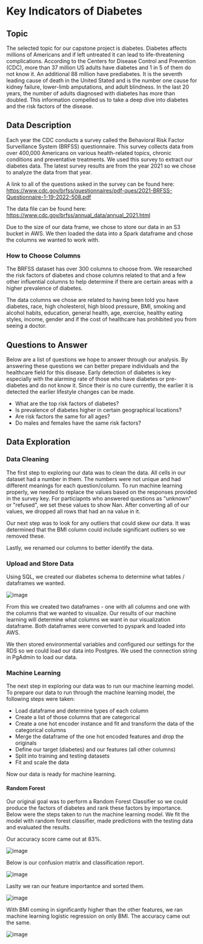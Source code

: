 # Key Indicators of Diabetes

## Topic 
The selected topic for our capstone project is diabetes. Diabetes affects millions of Americans and if left untreated it can lead to life-threatening complications. According to the Centers for Disease Control and Prevention (CDC), more than 37 million US adults have diabetes and 1 in 5 of them do not know it. An additional 88 million have prediabetes. It is the seventh leading cause of death in the United Stated and is the number one cause for kidney failure, lower-limb amputations, and adult blindness. In the last 20 years, the number of adults diagnosed with diabetes has more than doubled. This information compelled us to take a deep dive into diabetes and the risk factors of the disease. 

## Data Description 
Each year the CDC conducts a survey called the Behavioral Risk Factor Surveillance System (BRFSS) questionnaire. This survey collects data from over 400,000 Americans on various health-related topics, chronic conditions and preventative treatments. We used this survey to extract our diabetes data. The latest survey results are from the year 2021 so we chose to analyze the data from that year. 

A link to all of the questions asked in the survey can be found here: https://www.cdc.gov/brfss/questionnaires/pdf-ques/2021-BRFSS-Questionnaire-1-19-2022-508.pdf 

The data file can be found here: https://www.cdc.gov/brfss/annual_data/annual_2021.html

Due to the size of our data frame, we chose to store our data in an S3 bucket in AWS. We then loaded the data into a Spark dataframe and chose the columns we wanted to work with. 

### How to Choose Columns
The BRFSS dataset has over 300 columns to choose from. We researched the risk factors of diabetes and chose columns related to that and a few other influential columns to help determine if there are certain areas with a higher prevalence of diabetes. 

The data columns we chose are related to having been told you have diabetes, race, high cholesterol, high blood pressure, BMI, smoking and alcohol habits, education, general health, age, exercise, healthy eating styles, income, gender and if the cost of healthcare has prohibited you from seeing a doctor. 

## Questions to Answer 
Below are a list of questions we hope to answer through our analysis. By answering these questions we can better prepare individuals and the healthcare field for this disease. Early detection of diabetes is key especially with the alarming rate of those who have diabetes or pre-diabetes and do not know it. Since their is no cure currently, the earlier it is detected the earlier lifestyle changes can be made. 

- What are the top risk factors of diabetes? 
- Is prevalence of diabetes higher in certain geographical locations? 
- Are risk factors the same for all ages?
- Do males and females have the same risk factors? 

## Data Exploration 

### Data Cleaning
The first step to exploring our data was to clean the data. All cells in our dataset had a number in them. The numbers were not unique and had different meanings for each question/column. To run machine learning properly, we needed to replace the values based on the responses provided in the survey key. For particiapnts who answered questions as "unknown" or "refused", we set these values to show Nan. After converting all of our values, we dropped all rows that had an na value in it. 

Our next step was to look for any outliers that could skew our data. It was determined that the BMI column could include significant outliers so we removed these. 

Lastly, we renamed our columns to better identify the data. 

### Upload and Store Data 
Using SQL, we created our diabetes schema to determine what tables / dataframes we wanted. 

![image](https://user-images.githubusercontent.com/117782103/233792933-f24e51d0-3e0a-4037-8671-ff0d98343c4f.png)

From this we created two dataframes - one with all columns and one with the columns that we wanted to visualize. Our results of our machine learning will determine what columns we want in our visualization dataframe. Both dataframes were converted to pyspark and loaded into AWS. 

We then stored environmental variables and configured our settings for the RDS so we could load our data into Postgres. We used the connection string in PgAdmin to load our data.

### Machine Learning 
The next step in exploring our data was to run our machine learning model. To prepare our data to run through the machine learning model, the following steps were taken: 
- Load dataframe and determine types of each column 
- Create a list of those columns that are categorical 
- Create a one hot encoder instance and fit and transform the data of the categorical columns
- Merge the dataframe of the one hot encoded features and drop the originals 
- Define our target (diabetes) and our features (all other columns)
- Split into training and testing datasets 
- Fit and scale the data 

Now our data is ready for machine learning. 

#### Random Forest 
Our original goal was to perform a Random Forest Classifier so we could produce the factors of diabetes and rank these factors by importance. Below were the steps taken to run the machine learning model. We fit the model with random forest classifier, made predictions with the testing data and evaluated the results. 

Our accuracy score came out at 83%. 

![image](https://user-images.githubusercontent.com/117782103/233793573-4dce1634-93f8-474f-b5c6-054ef1cb2358.png)

Below is our confusion matrix and classification report. 

![image](https://user-images.githubusercontent.com/117782103/233793608-9ab5e10e-7d4e-487a-8c06-14700c7001b7.png)

Laslty we ran our feature importantce and sorted them. 

![image](https://user-images.githubusercontent.com/117782103/233793684-67d98e91-af2c-4f52-b29f-a371a8dd31f8.png)

With BMI coming in significantly higher than the other features, we ran machine learning logistic regression on only BMI. The accuracy came out the same. 

![image](https://user-images.githubusercontent.com/117782103/233793949-0d01cfc0-8a16-4767-9a6d-5fba3dac4c96.png)



